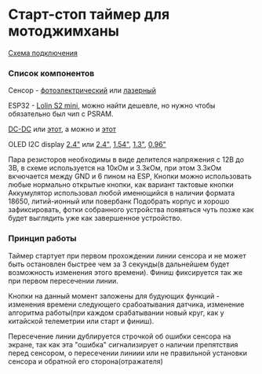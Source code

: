 # Старт-стоп таймер для мотоджимханы
[Схема подключения](https://github.com/VeZhD/sw-telemetry/blob/main/sw_client_LCD-I2C-1602/sw_client_LCD-I2C-1602_connection%20scheme.png)

### Список компонентов

Сенсор - [фотоэлектрический](https://aliexpress.ru/item/1005002336796482.html?sku_id=12000020156768877) или [лазерный](https://aliexpress.ru/item/1005002273898725.html?sku_id=12000019867321864)

ESP32 - [Lolin S2 mini](https://aliexpress.ru/item/1005003145192016.html?sku_id=12000024338777694), можно найти дешевле, но нужно чтобы обязательно был чип с PSRAM.

[DC-DC]([https://aliexpress.ru/item/1005002525645136.html](https://aliexpress.ru/item/1005001578810552.html?sku_id=12000016666979656)) или [этот](https://aliexpress.ru/item/10000000656280.html?sku_id=20000000002551824), а можно и  [этот](https://aliexpress.ru/item/1005003249843639.html?sku_id=12000024854854504)

OLED I2C display [2.4"](https://aliexpress.ru/item/1005005867315821.html?sku_id=12000034633566861) или [2.4"](https://aliexpress.ru/item/1005001565591155.html), [1.54"](https://aliexpress.ru/item/1005005317314760.html?sku_id=12000032606581542), [1.3"](https://aliexpress.ru/item/1005005438758215.html?sku_id=12000033085858096), [0.96"](https://aliexpress.ru/item/1005001603008505.html?sku_id=12000016754783852)

Пара резисторов необходимы в виде делителся напряжения с 12В до 3В, в схеме используется на 10кОм и 3.3кОм, при этом 3.3кОм вкчючается между GND и 6 пином на ESP, 
Кнопки можно использовать любые нормально открытые кнопки, как вариант тактовые кнопки
Аккумулятор использовал любой именющийся в наличии формата 18650, литий-ионный или повербанк
Подобрать корпус и хорошо зафиксировать, фотки собранного устройства появяться чуть позже как будет выглядить уже как завершенное устройство.

### Принцип работы

Таймер стартует при первом прохождении линии сенсора и не может быть остановлен быстрее чем за 3 секунды(в дальнейшем будет возможность изменения этого времени). Финиш фиксируется так же при первом пересечении линии.

Кнопки на данный момент заложены для будующих функций - изменения времени следующего срабоатывания датчика, изменение алгоритма работы(при каждом срабатывании новый круг, как у китайской телеметрии или старт и финиш). 

Пересечение линии дублируется строчкой об ошибки сенсора на экране, так как эта "ошибка" сигнализирует о наличии препятствия перед сенсором, о пересечении линиии или не правильной установки сенсора и обратной его сторона(отражателя)
